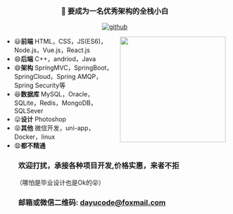 
<h3 align="center">👋 要成为一名优秀架构的全栈小白</h3>

<p align="center">
  <a href="https://github.com/laughter-dayu"><img src="https://img.shields.io/badge/GitHub-ff79c6" alt="github"></a>
</p>

  <img align="right" src="https://github.com/laughter-dayu/jkapp/blob/master/pic/wexin.jpg" width="240">

 - 😃**前端**  HTML，CSS，JS(ES6)，Node.js，Vue.js，React.js
 - 😄**后端**  C++，andriod，Java
 - 😄**架构**  SpringMVC，SpringBoot，SpringCloud，Spring AMQP，Spring Security等
 - 😆**数据库**  MySQL，Oracle，SQLite，Redis，MongoDB，SQLSever
 - 😛**设计**  Photoshop
 - 😝**其他**  微信开发，uni-app，Docker，linux
 - 😧**都不精通**</br>
### &emsp;&emsp;欢迎打扰，承接各种项目开发,价格实惠，来者不拒
&emsp;&emsp;（哪怕是毕业设计也是Ok的😝）</br>
### &emsp;&emsp;邮箱或微信二维码: dayucode@foxmail.com
